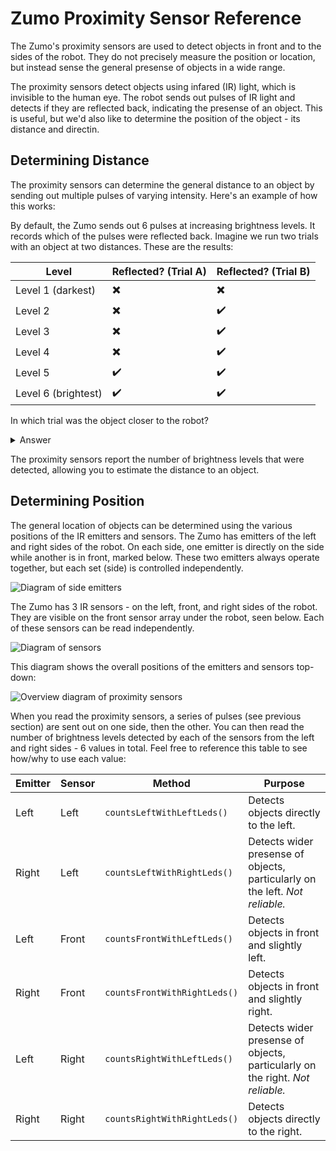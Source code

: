 # Zumo Proximity Sensor Reference

The Zumo's proximity sensors are used to detect objects in front and to the sides of the robot. They do not precisely measure the position or location, but instead sense the general presense of objects in a wide range.

The proximity sensors detect objects using infared (IR) light, which is invisible to the human eye. The robot sends out pulses of IR light and detects if they are reflected back, indicating the presense of an object. This is useful, but we'd also like to determine the position of the object - its distance and directin.

## Determining Distance

The proximity sensors can determine the general distance to an object by sending out multiple pulses of varying intensity. Here's an example of how this works:

By default, the Zumo sends out 6 pulses at increasing brightness levels. It records which of the pulses were reflected back. Imagine we run two trials with an object at two distances. These are the results:

Level | Reflected? (Trial A) | Reflected? (Trial B)
--- | --- | ---
Level 1 (darkest) | :heavy_multiplication_x: | :heavy_multiplication_x:
Level 2 | :heavy_multiplication_x: | :heavy_check_mark:
Level 3 | :heavy_multiplication_x: | :heavy_check_mark:
Level 4 | :heavy_multiplication_x: | :heavy_check_mark:
Level 5 | :heavy_check_mark: | :heavy_check_mark:
Level 6 (brightest) | :heavy_check_mark: | :heavy_check_mark:

In which trial was the object closer to the robot?

<details>
    <summary>Answer</summary>
    The object was closer during trial B. When the object is closer to the robot, it reflects more light. Therefore, the pulse doesn't have to be as bright for the light to be detected. In trial A, levels 1-4 were not detected because the object was too far away for enough light to be reflected.
</details>

The proximity sensors report the number of brightness levels that were detected, allowing you to estimate the distance to an object.

## Determining Position

The general location of objects can be determined using the various positions of the IR emitters and sensors. The Zumo has emitters of the left and right sides of the robot. On each side, one emitter is directly on the side while another is in front, marked below. These two emitters always operate together, but each set (side) is controlled independently.

![Diagram of side emitters](https://raw.githubusercontent.com/Mechanical-Advantage/Training2020/development/resources/03-emitters.jpg)

The Zumo has 3 IR sensors - on the left, front, and right sides of the robot. They are visible on the front sensor array under the robot, seen below. Each of these sensors can be read independently.

![Diagram of sensors](https://raw.githubusercontent.com/Mechanical-Advantage/Training2020/development/resources/03-sensors.jpg)

This diagram shows the overall positions of the emitters and sensors top-down:

![Overview diagram of proximity sensors](https://raw.githubusercontent.com/Mechanical-Advantage/Training2020/development/resources/03-overview.jpg)

When you read the proximity sensors, a series of pulses (see previous section) are sent out on one side, then the other. You can then read the number of brightness levels detected by each of the sensors from the left and right sides - 6 values in total. Feel free to reference this table to see how/why to use each value:

Emitter | Sensor | Method | Purpose
--- | --- | --- | ---
Left | Left | ```countsLeftWithLeftLeds()``` | Detects objects directly to the left.
Right | Left | ```countsLeftWithRightLeds()``` | Detects wider presense of objects, particularly on the left. *Not reliable.*
Left | Front | ```countsFrontWithLeftLeds()``` | Detects objects in front and slightly left.
Right | Front | ```countsFrontWithRightLeds()``` | Detects objects in front and slightly right.
Left | Right | ```countsRightWithLeftLeds()``` | Detects wider presense of objects, particularly on the right. *Not reliable.*
Right | Right | ```countsRightWithRightLeds()``` | Detects objects directly to the right.